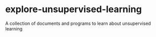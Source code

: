 # explore-unsupervised-learning
A collection of documents and programs to learn about unsupervised learning
